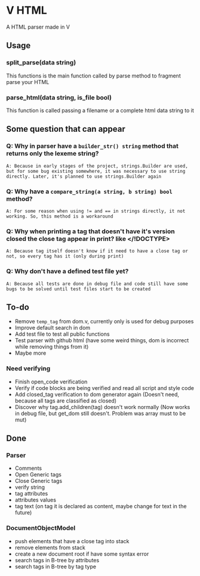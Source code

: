 # V HTML

A HTML parser made in V

## Usage

### split_parse(data string)

This functions is the main function called by parse method to fragment parse your HTML

### parse_html(data string, is_file bool)

This function is called passing a filename or a complete html data string to it

## Some question that can appear

### Q: Why in parser have a `builder_str() string` method that returns only the lexeme string?
    
    A: Because in early stages of the project, strings.Builder are used, but for some bug existing somewhere, it was necessary to use string directly. Later, it's planned to use strings.Builder again

### Q: Why have a `compare_string(a string, b string) bool` method?

    A: For some reason when using != and == in strings directly, it not working. So, this method is a workaround

### Q: Why when printing a tag that doesn't have it's version closed the close tag appear in print? like </!DOCTYPE>

    A: Because tag itself doesn't know if it need to have a close tag or not, so every tag has it (only during print)

### Q: Why don't have a defined test file yet?

    A: Because all tests are done in debug file and code still have some bugs to be solved until test files start to be created

## To-do

* Remove `temp_tag` from dom.v, currently only is used for debug purposes
* Improve default search in dom
* Add test file to test all public functions
* Test parser with github html (have some weird things, dom is incorrect while removing things from it)
* Maybe more

### Need verifying

* Finish open_code verification
* Verify if code blocks are being verified and read all script and style code
* Add closed_tag verification to dom generator again (Doesn't need, because all tags are classified as closed)
* Discover why tag.add_children(tag) doesn't work normally (Now works in debug file, but get_dom still doesn't. Problem was array must to be mut)

## Done

### Parser

* Comments
* Open Generic tags
* Close Generic tags
* verify string
* tag attributes
* attributes values
* tag text (on tag it is declared as content, maybe change for text in the future)

### DocumentObjectModel

* push elements that have a close tag into stack
* remove elements from stack
* create a new document root if have some syntax error
* search tags in B-tree by attributes
* search tags in B-tree by tag type
